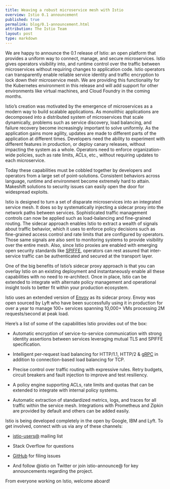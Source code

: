 ```yaml
---
title: Weaving a robust microservice mesh with Istio
overview: Istio 0.1 announcement
published: true
permalink: blog/0.1-announcement.html
attribution: The Istio Team
layout: post
type: markdown
---
```


We are happy to announce the 0.1 release of Istio: an open platform that provides a uniform way to connect, manage, and
secure microservices. Istio gives operators visibility into, and runtime control over the traffic between microservices without requiring changes to application code. Istio operators can transparently enable reliable service identity and traffic encryption to lock down their microservice mesh. We are providing this functionality for the Kubernetes environment in this release and will add support for other environments like virtual machines, and Cloud Foundry in the coming months.

<!--end_excerpt-->

Istio’s creation was motivated by the emergence of microservices as a modern way to build scalable applications. As monolithic applications are decomposed into a distributed system of microservices that scale dynamically, problems such as service discovery, load balancing, and failure recovery become increasingly important to solve uniformly. As the application gains more agility, updates are made to different parts of the application at different times. Developers need the ability to experiment with different features in production, or deploy canary releases, without impacting the system as a whole. Operators need to enforce organization-wide policies, such as rate limits, ACLs, etc., without requiring updates to each microservice.

Today these capabilities must be cobbled together by developers and operators from a large set of point-solutions. Consistent behaviors across language, runtime and environment become extremely hard to attain. Makeshift solutions to security issues can easily open the door for widespread exploits.

Istio is designed to turn a set of disparate microservices into an integrated service mesh. It does so by systematically injecting a sidecar proxy into the network paths between services. Sophisticated traffic management controls can now be applied such as load-balancing and fine-grained routing. The sidecar approach enables Istio to extract a wealth of signals about traffic behavior, which it uses to enforce policy decisions such as fine-grained access control and rate limits that are configured by operators. Those same signals are also sent to monitoring systems to provide visibility over the entire mesh. Also, since Istio proxies are enabled with emerging open security standards like [SPIFFE](https://github.com/spiffe), operators can rest assured that inter-service traffic can be authenticated and secured at the transport layer. 

One of the big benefits of Istio’s sidecar proxy approach is that you can overlay Istio on an existing deployment and instantaneously enable all these capabilities with no need to re-architect. Once in place, Istio can be extended to integrate with alternate policy management and operational insight tools to better fit within your production ecosystem. 

Istio uses an extended version of [Envoy](https://lyft.github.io/envoy) as its sidecar proxy.  Envoy was open sourced by Lyft who have been successfully using it in production for over a year to manage 100+ services spanning 10,000+ VMs processing 2M requests/second at peak load.

Here’s a list of some of the capabilities Istio provides out of the box:

- Automatic encryption of service-to-service communication with strong identity assertions between services leveraging mutual TLS and SPIFFE specification.

- Intelligent per-request load balancing for HTTP/1.1, HTTP/2 & [gRPC](https://grpc.io) in addition to connection-based load balancing for TCP.

- Precise control over traffic routing with expressive rules. Retry budgets, circuit breakers and fault injection to improve and test resiliency.

- A policy engine supporting ACLs, rate limits and quotas that can be extended to integrate with internal policy systems.

- Automatic extraction of standardized metrics, logs, and traces for all traffic within the service mesh. Integrations with Prometheus and Zipkin are provided by default and others can be added easily.

Istio is being developed completely in the open by Google, IBM and Lyft. To get involved, connect with us via any of these channels:
 
- [istio-users@](https://groups.google.com/forum/#!forum/istio-users) mailing list

- Stack Overflow for questions

- [GitHub](https://github.com/istio/istio) for filing issues
 
- And follow @istio on Twitter or join istio-announce@ for key announcements regarding the project.
 
From everyone working on Istio, welcome aboard!
